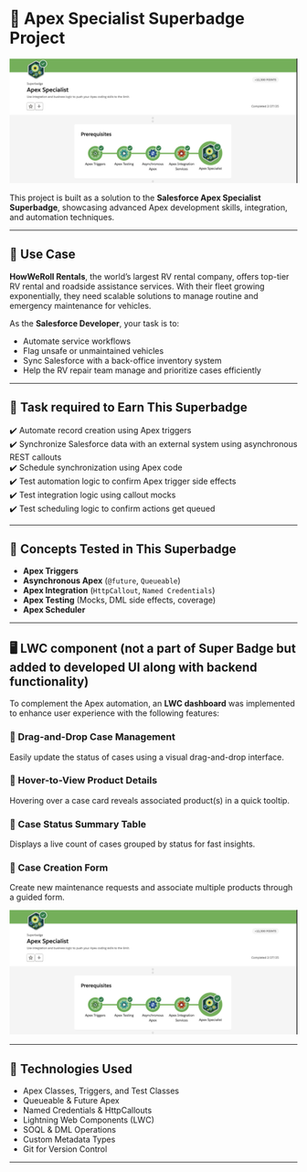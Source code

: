 # 🚐 Apex Specialist Superbadge Project

![Project Banner](image/image.png)

This project is built as a solution to the **Salesforce Apex Specialist Superbadge**, showcasing advanced Apex development skills, integration, and automation techniques.

---

## 📖 Use Case

**HowWeRoll Rentals**, the world’s largest RV rental company, offers top-tier RV rental and roadside assistance services. With their fleet growing exponentially, they need scalable solutions to manage routine and emergency maintenance for vehicles.

As the **Salesforce Developer**, your task is to:

- Automate service workflows
- Flag unsafe or unmaintained vehicles
- Sync Salesforce with a back-office inventory system
- Help the RV repair team manage and prioritize cases efficiently

---

## 🧩 Task required to Earn This Superbadge

✔️ Automate record creation using Apex triggers  
✔️ Synchronize Salesforce data with an external system using asynchronous REST callouts  
✔️ Schedule synchronization using Apex code  
✔️ Test automation logic to confirm Apex trigger side effects  
✔️ Test integration logic using callout mocks  
✔️ Test scheduling logic to confirm actions get queued

---

## 🧪 Concepts Tested in This Superbadge

- **Apex Triggers**
- **Asynchronous Apex** (`@future`, `Queueable`)
- **Apex Integration** (`HttpCallout`, `Named Credentials`)
- **Apex Testing** (Mocks, DML side effects, coverage)
- **Apex Scheduler**

---

## 🖥️ LWC component (not a part of Super Badge but added to developed UI along with backend functionality)

To complement the Apex automation, an **LWC dashboard** was implemented to enhance user experience with the following features:

### 🔹 Drag-and-Drop Case Management
Easily update the status of cases using a visual drag-and-drop interface.

### 🔹 Hover-to-View Product Details
Hovering over a case card reveals associated product(s) in a quick tooltip.

### 🔹 Case Status Summary Table
Displays a live count of cases grouped by status for fast insights.

### 🔹 Case Creation Form
Create new maintenance requests and associate multiple products through a guided form.

![Case Creation Form](image/CaseCreationForm.png)

---

## 🧰 Technologies Used

- Apex Classes, Triggers, and Test Classes
- Queueable & Future Apex
- Named Credentials & HttpCallouts
- Lightning Web Components (LWC)
- SOQL & DML Operations
- Custom Metadata Types
- Git for Version Control

---

